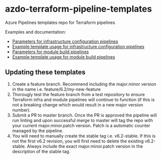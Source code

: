 # azdo-terraform-pipeline-templates
Azure Pipelines templates repo for Terraform pipelines

Examples and documentation:
* [Parameters for infrastructure configuration pipelines](docs/infrastructure_params.md)
* [Example template usage for infrastructure configuration pipelines](docs/infrastructure_example.md)
* [Parameters for module build pipelines](docs/module_params.md)
* [Example template usage for module build pipelines](docs/module_example.md)

## Updating these templates

1. Create a feature branch. Recommend including the major.minor version in the name i.e. feature/6.2/my-new-feature
2. Thorougly test the feature branch from a test repository to ensure Terraform infra and module pipelines will continue to function (if this is not a breaking change which would result in a new major version number).
3. Submit a PR to master branch. Once the PR is approved the pipeline will run linting and upon successful merge to master will tag the repo with your current major.minor.patch version. Patch is a automatic counter managed by the pipeline.
4. You will need to manually create the stable tag i.e. v6.2-stable. If this is not the first v6.2 revision, you will first need to delete the existing v6.2-stable. Always include the exact major.minor.patch version in the description of the stable tag.
